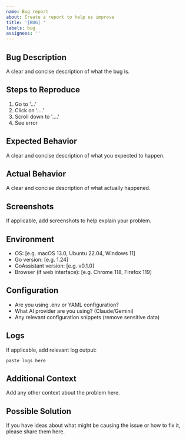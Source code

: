 ```yaml
---
name: Bug report
about: Create a report to help us improve
title: '[BUG] '
labels: bug
assignees: ''
---
```


## Bug Description

A clear and concise description of what the bug is.

## Steps to Reproduce

1. Go to '...'
2. Click on '....'
3. Scroll down to '....'
4. See error

## Expected Behavior

A clear and concise description of what you expected to happen.

## Actual Behavior

A clear and concise description of what actually happened.

## Screenshots

If applicable, add screenshots to help explain your problem.

## Environment

- OS: [e.g. macOS 13.0, Ubuntu 22.04, Windows 11]
- Go version: [e.g. 1.24]
- GoAssistant version: [e.g. v0.1.0]
- Browser (if web interface): [e.g. Chrome 118, Firefox 119]

## Configuration

- Are you using .env or YAML configuration?
- What AI provider are you using? (Claude/Gemini)
- Any relevant configuration snippets (remove sensitive data)

## Logs

If applicable, add relevant log output:

```
paste logs here
```

## Additional Context

Add any other context about the problem here.

## Possible Solution

If you have ideas about what might be causing the issue or how to fix it, please share them here.